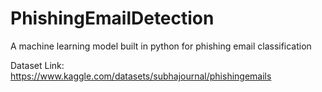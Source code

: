 # PhishingEmailDetection
A machine learning model built in python for phishing email classification

Dataset Link: https://www.kaggle.com/datasets/subhajournal/phishingemails
